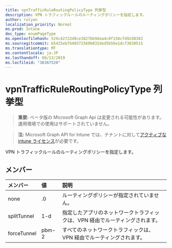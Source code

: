 ```yaml
---
title: vpnTrafficRuleRoutingPolicyType 列挙型
description: VPN トラフィックルールのルーティングポリシーを指定します。
author: rolyon
localization_priority: Normal
ms.prod: Intune
doc_type: enumPageType
ms.openlocfilehash: 529c42722d8ce3827bb9daa4c0f158cfd92d8383
ms.sourcegitcommit: b5425ebf648572569b032ded5b56e1dcf3830515
ms.translationtype: MT
ms.contentlocale: ja-JP
ms.lasthandoff: 08/13/2019
ms.locfileid: "36367520"
---
```

# <a name="vpntrafficruleroutingpolicytype-enum-type"></a>vpnTrafficRuleRoutingPolicyType 列挙型

> **重要:** ベータ版の Microsoft Graph Api は変更される可能性があります。運用環境での使用はサポートされていません。

> **注:** Microsoft Graph API for Intune では、テナントに対して[アクティブな intune ライセンス](https://go.microsoft.com/fwlink/?linkid=839381)が必要です。

VPN トラフィックルールのルーティングポリシーを指定します。

## <a name="members"></a>メンバー
|メンバー|値|説明|
|:---|:---|:---|
|none|.0|ルーティングポリシーが指定されていません。|
|splitTunnel|1-d|指定したアプリのネットワークトラフィックは、VPN 経由でルーティングされます。|
|forceTunnel|pbm-2|すべてのネットワークトラフィックは、VPN 経由でルーティングされます。|



